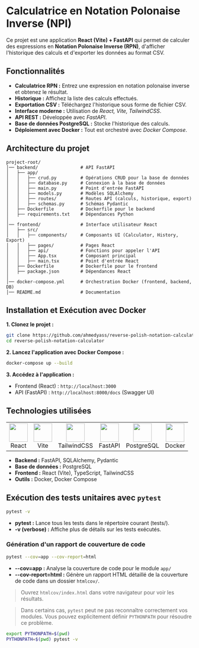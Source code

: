 # Calculatrice en Notation Polonaise Inverse (NPI)

Ce projet est une application **React (Vite) + FastAPI** qui permet de calculer des expressions en **Notation Polonaise Inverse (RPN)**, d'afficher l'historique des calculs et d'exporter les données au format CSV.

## Fonctionnalités
- **Calculatrice RPN :** Entrez une expression en notation polonaise inverse et obtenez le résultat.  
- **Historique :** Affichez la liste des calculs effectués.  
- **Exportation CSV :** Téléchargez l'historique sous forme de fichier CSV.  
- **Interface moderne :** Utilisation de *React, Vite, TailwindCSS*.  
- **API REST :** Développée avec *FastAPI*.  
- **Base de données PostgreSQL :** Stocke l'historique des calculs.  
- **Déploiement avec Docker :** Tout est orchestré avec *Docker Compose*.  

## Architecture du projet
```
project-root/
│── backend/                # API FastAPI
│   ├── app/
│   │   ├── crud.py         # Opérations CRUD pour la base de données
│   │   ├── database.py     # Connexion à la base de données
│   │   ├── main.py         # Point d'entrée FastAPI
│   │   ├── models.py       # Modèles SQLAlchemy
│   │   ├── routes/         # Routes API (calculs, historique, export)
│   │   ├── schemas.py      # Schémas Pydantic
│   ├── Dockerfile          # Dockerfile pour le backend
│   ├── requirements.txt    # Dépendances Python
│
│── frontend/               # Interface utilisateur React
│   ├── src/
│   │   ├── components/     # Composants UI (Calculator, History, Export)
│   │   ├── pages/          # Pages React
│   │   ├── api/            # Fonctions pour appeler l'API
│   │   ├── App.tsx         # Composant principal
│   │   ├── main.tsx        # Point d'entrée React
│   ├── Dockerfile          # Dockerfile pour le frontend
│   ├── package.json        # Dépendances React
│
│── docker-compose.yml      # Orchestration Docker (frontend, backend, DB)
│── README.md               # Documentation
```

## Installation et Exécution avec Docker
**1. Clonez le projet :**  
```sh
git clone https://github.com/ahmedyass/reverse-polish-notation-calculator.git
cd reverse-polish-notation-calculator
```

**2. Lancez l'application avec Docker Compose :**  
```sh
docker-compose up --build
```

**3. Accédez à l'application :**  
- Frontend (React) : `http://localhost:3000`  
- API (FastAPI) : `http://localhost:8000/docs` (Swagger UI)  

## Technologies utilisées
<table> 
    <tr>
        <td align="center"><img src="https://cdn.worldvectorlogo.com/logos/react-2.svg" width="50"/><br>React</td>
        <td align="center"><img src="https://vitejs.dev/logo.svg" width="50"/><br>Vite</td>
        <td align="center"><img src="https://cdn.worldvectorlogo.com/logos/tailwindcss.svg" width="50"/><br>TailwindCSS</td>
        <td align="center"><img src="https://fastapi.tiangolo.com/img/logo-margin/logo-teal.png" width="50"/><br>FastAPI</td>
        <td align="center"><img src="https://cdn.worldvectorlogo.com/logos/postgresql.svg" width="50"/><br>PostgreSQL</td>
        <td align="center"><img src="https://cdn.worldvectorlogo.com/logos/docker.svg" width="50"/><br>Docker</td> 
    </tr> 
</table>

- **Backend :** FastAPI, SQLAlchemy, Pydantic  
- **Base de données :** PostgreSQL  
- **Frontend :** React (Vite), TypeScript, TailwindCSS  
- **Outils :** Docker, Docker Compose

## Exécution des tests unitaires avec `pytest`
```sh
pytest -v
```

- **pytest :** Lance tous les tests dans le répertoire courant (tests/).
- **-v (verbose) :** Affiche plus de détails sur les tests exécutés.

### Génération d'un rapport de couverture de code
```sh
pytest --cov=app --cov-report=html
```

- **--cov=app :** Analyse la couverture de code pour le module `app/`
- **--cov-report=html :** Génère un rapport HTML détaillé de la couverture de code dans un dossier `htmlcov/`.

> Ouvrez `htmlcov/index.html` dans votre navigateur pour voir les résultats.

> Dans certains cas, `pytest` peut ne pas reconnaître correctement vos modules. Vous pouvez explicitement définir `PYTHONPATH` pour résoudre ce problème.

```sh
export PYTHONPATH=$(pwd)
PYTHONPATH=$(pwd) pytest -v
```
